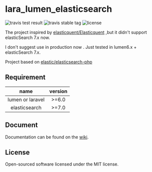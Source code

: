 lara_lumen_elasticsearch
=====
![travis test result](https://travis-ci.org/dishcheng/lara_lumen_elasticsearch.svg?branch=master)
![travis stable tag](https://poser.pugx.org/dishcheng/lara_lumen_elasticsearch/v/stable.svg)
![license](https://poser.pugx.org/dishcheng/lara_lumen_elasticsearch/license.svg)


The project inspired by [elasticquent/Elasticquent](https://github.com/elasticquent/Elasticquent/) ,but it didn't support elasticSearch 7.x now.

I don't suggest use in production now . Just tested in lumen6.x + elasticSearch 7.x.

Project based on [elastic/elasticsearch-php](https://github.com/elastic/elasticsearch-php/tree/7.x)

## Requirement
name |  version
:---:|:---:
lumen or laravel |>=6.0
elasticsearch | >=7.0

## Document
Documentation can be found on the [wiki](https://github.com/dishcheng/lara_lumen_elasticsearch/wiki).

## License
Open-sourced software licensed under the MIT license.